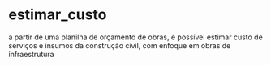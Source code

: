 # estimar_custo
a partir de uma planilha de orçamento de obras, é possível estimar custo de serviços e insumos da construção civil, com enfoque em obras de infraestrutura
